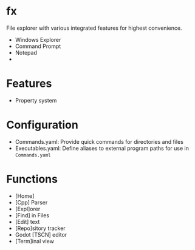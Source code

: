 # fx
File explorer with various integrated features for highest convenience.

- Windows Explorer
- Command Prompt
- Notepad
- 

# Features
- Property system
# Configuration
- Commands.yaml: Provide quick commands for directories and files
- Executables.yaml: Define aliases to external program paths for use in `Commands.yaml`
# Functions
- [Home]
- [Cpp] Parser
- [Expl]orer
- [Find] in Files
- [Edit] text
- [Repo]sitory tracker
- Godot [TSCN] editor
- [Term]inal view
